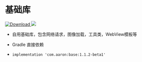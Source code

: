 # 基础库
[ ![Download](https://api.bintray.com/packages/aaron9603/Base/Base/images/download.svg) ](https://bintray.com/aaron9603/Base/Base/_latestVersion)
[![](https://jitpack.io/v/Aaronzzx/Base.svg)](https://jitpack.io/#Aaronzzx/Base)

- 自用基础库，包含网络请求，图像加载，工具类，WebView模板等

- Gradle 直接依赖
- `implementation 'com.aaron:base:1.1.2-beta1'`

